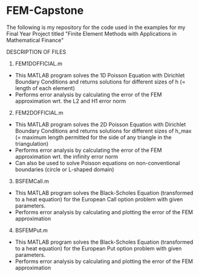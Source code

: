 # FEM-Capstone
The following is my repository for the code used in the examples for my Final Year Project titled "Finite Element Methods with Applications in Mathematical Finance"


DESCRIPTION OF FILES

1. FEM1DOFFICIAL.m 
- This MATLAB program solves the 1D Poisson Equation with Dirichlet Boundary Conditions and returns solutions for different sizes of h (= length of each element)
- Performs error analysis by calculating the error of the FEM approximation wrt. the L2 and H1 error norm

2. FEM2DOFFICIAL.m 
- This MATLAB program solves the 2D Poisson Equation with Dirichlet Boundary Conditions and returns solutions for different sizes of h_max (= maximum length permitted for the side of any triangle in the triangulation)
- Performs error analysis by calculating the error of the FEM approximation wrt. the infinity error norm
- Can also be used to solve Poisson equations on non-conventional boundaries (circle or L-shaped domain)


3. BSFEMCall.m 
- This MATLAB program solves the Black-Scholes Equation (transformed to a heat equation) for the European Call option problem with given parameters.
- Performs error analysis by calculating and plotting the error of the FEM approximation

4. BSFEMPut.m 
- This MATLAB program solves the Black-Scholes Equation (transformed to a heat equation) for the European Put option problem with given parameters.
- Performs error analysis by calculating and plotting the error of the FEM approximation
